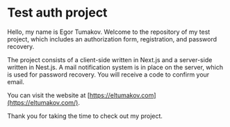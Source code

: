 # Test auth project

Hello, my name is Egor Tumakov. Welcome to the repository of my test project, which includes an authorization form, registration, and password recovery.

The project consists of a client-side written in Next.js and a server-side written in Nest.js. A mail notification system is in place on the server, which is used for password recovery. You will receive a code to confirm your email.

You can visit the website at [https://eltumakov.com](https://eltumakov.com/).

Thank you for taking the time to check out my project.
